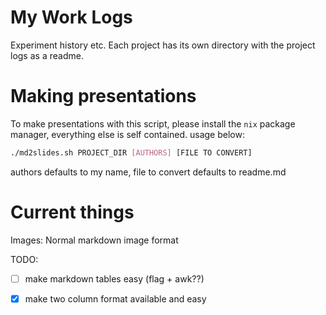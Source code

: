 # My Work Logs

Experiment history etc. 
Each project has its own directory with the project logs as a readme. 

# Making presentations

To make presentations with this script, please install the `nix` package manager, everything else is self contained. usage below:

```bash
./md2slides.sh PROJECT_DIR [AUTHORS] [FILE TO CONVERT]
```

authors defaults to my name, file to convert defaults to readme.md

# Current things

Images: Normal markdown image format

TODO:
- [ ] make markdown tables easy (flag + awk??)
- [x] make two column format available and easy


